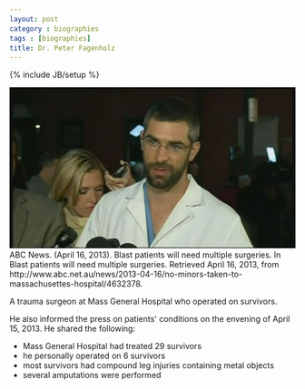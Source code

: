 ```yaml
---
layout: post
category : biographies
tags : [biographies]
title: Dr. Peter Fagenholz
---
```

{% include JB/setup %}

<img src="/images/dr-peter-fagenholz.jpg" alt="Image of Dr. Peter Fagenholz">
<div class="citation">ABC News. (April 16, 2013). Blast patients will need multiple surgeries. In Blast patients will need multiple surgeries. Retrieved April 16, 2013, from http://www.abc.net.au/news/2013-04-16/no-minors-taken-to-massachusettes-hospital/4632378.</div>

A trauma surgeon at Mass General Hospital who operated on survivors.

He also informed the press on patients' conditions on the envening of April 15, 2013.  He shared the following:

- Mass General Hospital had treated 29 survivors
- he personally operated on 6 survivors
- most survivors had compound leg injuries containing metal objects
- several amputations were performed

